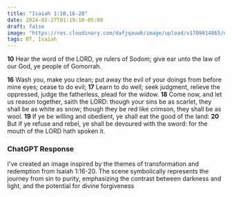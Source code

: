 ```yaml
---
title: "Isaiah 1:10,16-20"
date: 2024-02-27T01:19:10-05:00
draft: false
image: "https://res.cloudinary.com/dafjqauwb/image/upload/v1709014865/matt419/Isaiah/1_10_16-20_yhi2yr.webp"
tags: OT, Isaiah
---
```

**10** Hear the word of the LORD, ye rulers of Sodom; give ear unto the law of our God, ye people of Gomorrah.

**16** Wash you, make you clean; put away the evil of your doings from before mine eyes; cease to do evil;
**17** Learn to do well; seek judgment, relieve the oppressed, judge the fatherless, plead for the widow.
**18** Come now, and let us reason together, saith the LORD: though your sins be as scarlet, they shall be as white as snow; though they be red like crimson, they shall be as wool.
**19** If ye be willing and obedient, ye shall eat the good of the land:
**20** But if ye refuse and rebel, ye shall be devoured with the sword: for the mouth of the LORD hath spoken it.



### ChatGPT Response

I've created an image inspired by the themes of transformation and redemption from Isaiah 1:16-20. The scene symbolically represents the journey from sin to purity, emphasizing the contrast between darkness and light, and the potential for divine forgiveness